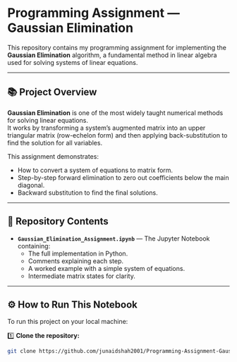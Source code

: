 # Programming Assignment — Gaussian Elimination

This repository contains my programming assignment for implementing the **Gaussian Elimination** algorithm, a fundamental method in linear algebra used for solving systems of linear equations.

---

## 📚 Project Overview

**Gaussian Elimination** is one of the most widely taught numerical methods for solving linear equations.  
It works by transforming a system’s augmented matrix into an upper triangular matrix (row-echelon form) and then applying back-substitution to find the solution for all variables.

This assignment demonstrates:
- How to convert a system of equations to matrix form.
- Step-by-step forward elimination to zero out coefficients below the main diagonal.
- Backward substitution to find the final solutions.

---

## 📂 Repository Contents

- **`Gaussian_Elimination_Assignment.ipynb`** — The Jupyter Notebook containing:
  - The full implementation in Python.
  - Comments explaining each step.
  - A worked example with a simple system of equations.
  - Intermediate matrix states for clarity.

---

## ⚙️ How to Run This Notebook

To run this project on your local machine:

1️⃣ **Clone the repository:**
```bash
git clone https://github.com/junaidshah2001/Programming-Assignment-Gaussian-Elimination.git
